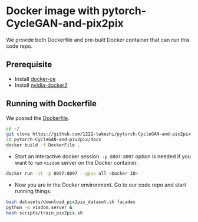 # Docker image with pytorch-CycleGAN-and-pix2pix

We provide both Dockerfile and pre-built Docker container that can run this code repo.

## Prerequisite

- Install [docker-ce](https://docs.docker.com/install/linux/docker-ce/ubuntu/)
- Install [nvidia-docker2](https://github.com/NVIDIA/nvidia-docker#quickstart)

## Running with Dockerfile
We posted the [Dockerfile](Dockerfile). 

```bash
cd ~/
git clone https://github.com/1222-takeshi/pytorch-CycleGAN-and-pix2pix.git
cd pytorch-CycleGAN-and-pix2pix/docs
docker build -f DockerFile .
```

- Start an interactive docker session. `-p 8097:8097` option is needed if you want to run `visdom` server on the Docker container.

```bash
docker run -it -p 8097:8097 --gpus all <Docker ID>
```

- Now you are in the Docker environment. Go to our code repo and start running things.
```bash
bash datasets/download_pix2pix_dataset.sh facades
python -m visdom.server &
bash scripts/train_pix2pix.sh
```
